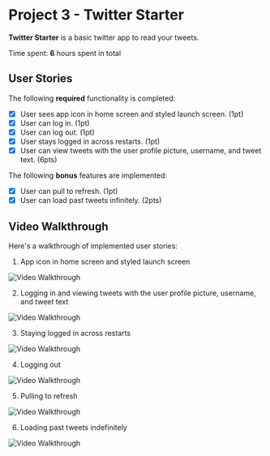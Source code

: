 # Project 3 - Twitter Starter
**Twitter Starter** is a basic twitter app to read your tweets.

Time spent: **6** hours spent in total

## User Stories

The following **required** functionality is completed:

- [x] User sees app icon in home screen and styled launch screen. (1pt)
- [x] User can log in. (1pt)
- [x] User can log out. (1pt)
- [x] User stays logged in across restarts. (1pt)
- [x] User can view tweets with the user profile picture, username, and tweet text. (6pts)

The following **bonus** features are implemented:

- [x] User can pull to refresh. (1pt)
- [x] User can load past tweets infinitely. (2pts)

## Video Walkthrough

Here's a walkthrough of implemented user stories:

1. App icon in home screen and styled launch screen
<img src='http://g.recordit.co/iKcfS0jDuW.gif' title='Video Walkthrough' width='' alt='Video Walkthrough' />

2. Logging in and viewing tweets with the user profile picture, username, and tweet text
<img src='http://g.recordit.co/tesefuU40t.gif' title='Video Walkthrough' width='' alt='Video Walkthrough' />

3. Staying logged in across restarts
<img src='http://g.recordit.co/Tj7Xql8cpF.gif' title='Video Walkthrough' width='' alt='Video Walkthrough' />

4. Logging out
<img src='http://g.recordit.co/UR9uP4FOew.gif' title='Video Walkthrough' width='' alt='Video Walkthrough' />

5. Pulling to refresh
<img src='http://g.recordit.co/U987dexf5R.gif' title='Video Walkthrough' width='' alt='Video Walkthrough' />

6. Loading past tweets indefinitely
<img src='http://g.recordit.co/zQMNZGuQV3.gif' title='Video Walkthrough' width='' alt='Video Walkthrough' />
